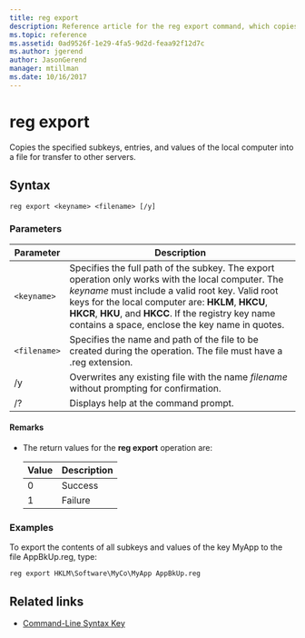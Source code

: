 ```yaml
---
title: reg export
description: Reference article for the reg export command, which copies the specified subkeys, entries, and values of the local computer into a file for transfer to other servers.
ms.topic: reference
ms.assetid: 0ad9526f-1e29-4fa5-9d2d-feaa92f12d7c
ms.author: jgerend
author: JasonGerend
manager: mtillman
ms.date: 10/16/2017
---
```


# reg export

Copies the specified subkeys, entries, and values of the local computer into a file for transfer to other servers.

## Syntax

```
reg export <keyname> <filename> [/y]
```

### Parameters

| Parameter | Description |
|--|--|
| `<keyname>` | Specifies the full path of the subkey. The export operation only works with the local computer. The *keyname* must include a valid root key. Valid root keys for the local computer are: **HKLM**, **HKCU**, **HKCR**, **HKU**, and **HKCC**. If the registry key name contains a space, enclose the key name in quotes. |
| `<filename>` | Specifies the name and path of the file to be created during the operation. The file must have a .reg extension. |
| /y | Overwrites any existing file with the name *filename* without prompting for confirmation. |
| /? | Displays help at the command prompt. |

#### Remarks

- The return values for the **reg export** operation are:

    | Value | Description |
    |--|--|
    | 0 | Success |
    | 1 | Failure |

### Examples

To export the contents of all subkeys and values of the key MyApp to the file AppBkUp.reg, type:

```
reg export HKLM\Software\MyCo\MyApp AppBkUp.reg
```

## Related links

- [Command-Line Syntax Key](command-line-syntax-key.md)
